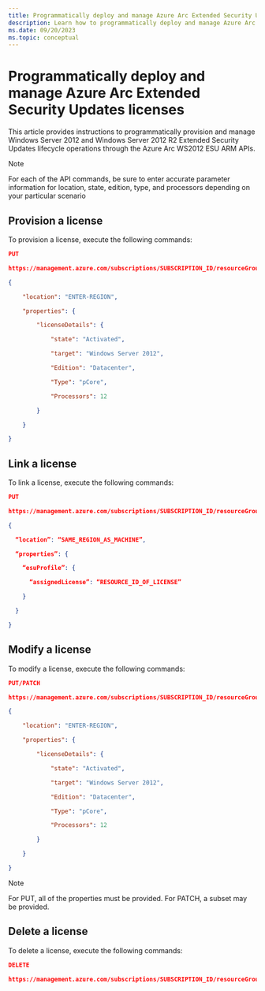 ```yaml
---
title: Programmatically deploy and manage Azure Arc Extended Security Updates licenses
description: Learn how to programmatically deploy and manage Azure Arc Extended Security Updates licenses for Windows Server 2012.
ms.date: 09/20/2023
ms.topic: conceptual
---
```


# Programmatically deploy and manage Azure Arc Extended Security Updates licenses

This article provides instructions to programmatically provision and manage Windows Server 2012 and Windows Server 2012 R2 Extended Security Updates lifecycle operations through the Azure Arc WS2012 ESU ARM APIs.

> [!NOTE]
> For each of the API commands, be sure to enter accurate parameter information for location, state, edition, type, and processors depending on your particular scenario
> 
## Provision a license

To provision a license, execute the following commands:

```json
PUT  

https://management.azure.com/subscriptions/SUBSCRIPTION_ID/resourceGroups/RESOURCE_GROUP_NAME/providers/Microsoft.HybridCompute/licenses/LICENSE_NAME?api-version=2023-06-20-preview 

{  

    "location": "ENTER-REGION",  

    "properties": {  

        "licenseDetails": {  

            "state": "Activated",  

            "target": "Windows Server 2012",  

            "Edition": "Datacenter",  

            "Type": "pCore",  

            "Processors": 12  

        }  

    }  

}
```

## Link a license

To link a license, execute the following commands:

```json
PUT  

https://management.azure.com/subscriptions/SUBSCRIPTION_ID/resourceGroups/RESOURCE_GROUP_NAME/providers/Microsoft.HybridCompute/machines/MACHINE_NAME/licenseProfiles/default?api-version=2023-06-20-preview 

{ 

  “location”: “SAME_REGION_AS_MACHINE”, 

  “properties”: { 

    “esuProfile”: { 

      “assignedLicense”: “RESOURCE_ID_OF_LICENSE” 

    } 

  } 

}
```

## Modify a license

To modify a license, execute the following commands:

```json
PUT/PATCH 

https://management.azure.com/subscriptions/SUBSCRIPTION_ID/resourceGroups/RESOURCE_GROUP_NAME/providers/Microsoft.HybridCompute/licenses/LICENSE_NAME?api-version=2023-06-20-preview 

{  

    "location": "ENTER-REGION",  

    "properties": {  

        "licenseDetails": {  

            "state": "Activated",  

            "target": "Windows Server 2012",  

            "Edition": "Datacenter",  

            "Type": "pCore",  

            "Processors": 12  

        }  

    }  

}
```

> [!NOTE]
> For PUT, all of the properties must be provided. For PATCH, a subset may be provided. 
> 

## Delete a license

To delete a license, execute the following commands:

```json
DELETE  

https://management.azure.com/subscriptions/SUBSCRIPTION_ID/resourceGroups/RESOURCE_GROUP_NAME/providers/Microsoft.HybridCompute/licenses/LICENSE_NAME?api-version=2023-06-20-preview
```

